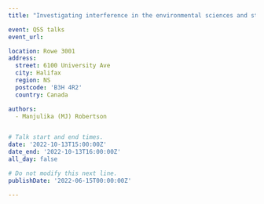 ```yaml
---
title: "Investigating interference in the environmental sciences and studies in Canada"

event: QSS talks
event_url:

location: Rowe 3001
address:
  street: 6100 University Ave
  city: Halifax
  region: NS
  postcode: 'B3H 4R2'
  country: Canada

authors:
  - Manjulika (MJ) Robertson


# Talk start and end times.
date: '2022-10-13T15:00:00Z'
date_end: '2022-10-13T16:00:00Z'
all_day: false

# Do not modify this next line.
publishDate: '2022-06-15T00:00:00Z'

---
```

